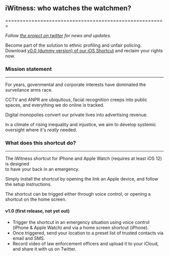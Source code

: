 ## iWitness: who watches the watchmen?
=======================================================

*Follow [the project on twitter](https://twitter.com/IwitnessP) for news and updates.*

Become part of the solution to ethnic profiling and unfair policing.  
Download [v0.0 (dummy version) of our iOS Shortcut](https://www.icloud.com/shortcuts/3f4158352e7d46459b2230f677697267) and reclaim your rights now.  

### Mission statement
---------------------
For years, govenmental and corporate interests have dominated the surveilance arms race.  

CCTV and ANPR are ubiquitous, facial recognition creeps into public spaces, and everything we do online is tracked.  

Digital monopolies convert our private lives into advertising revenue.  

In a climate of rising inequality and injustice, we aim to develop systemic oversight where it's *really* needed.  

### What does this shortcut do?
-------------------------------

The iWitness shortcut for iPhone and Apple Watch (requires at least iOS 12) is designed  
to have your back in an emergency.  

Simply install the shortcut by opening the link an Apple device, and follow the setup instructions.  

The shortcut can be trigged either through voice control, or opening a shortcut on the home screen.  

#### v1.0 (first release, not yet out)
* Trigger the shortcut in an emergency situation using voice control (iPhone & Apple Watch) and via a home screen shortcut (iPhone).  
* Once triggered, send your location to a preset list of trusted contacts via email and SMS.  
* Record video of law enforcement officers and upload it to your iCloud, and share it with us on Twitter.  
